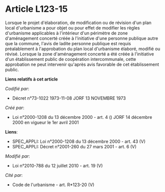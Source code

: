 # Article L123-15

Lorsque le projet d'élaboration, de modification ou de révision d'un plan local d'urbanisme a pour objet ou pour effet de
modifier les règles d'urbanisme applicables à l'intérieur d'un périmètre de zone d'aménagement concerté créée à l'initiative
d'une personne publique autre que la commune, l'avis de ladite personne publique est requis préalablement à l'approbation du
plan local d'urbanisme élaboré, modifié ou révisé. Lorsque la zone d'aménagement concerté a été créée à l'initiative d'un
établissement public de coopération intercommunale, cette approbation ne peut intervenir qu'après avis favorable de cet
établissement public.

**Liens relatifs à cet article**

_Codifié par_:

  - Décret n°73-1022 1973-11-08 JORF 13 NOVEMBRE 1973

_Créé par_:

  - Loi n°2000-1208 du 13 décembre 2000 - art. 4 () JORF 14 décembre 2000 en vigueur le 1er avril 2001

**Liens**:

  - SPEC_APPLI: Loi n°2000-1208 du 13 décembre 2000 - art. 43 (V)
  - SPEC_APPLI: Décret n°2001-260 du 27 mars 2001 - art. 6 (V)

_Modifié par_:

  - Loi n°2010-788 du 12 juillet 2010 - art. 19 (V)

_Cité par_:

  - Code de l'urbanisme - art. R*123-20 (V)
